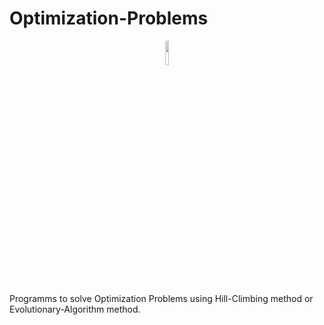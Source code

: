 # Optimization-Problems

<p align="center">
  <a href="https://skillicons.dev">
    <img style="width:10%; height:10%" src="https://skillicons.dev/icons?i=c" />
  </a>
</p>

Programms to solve Optimization Problems using Hill-Climbing method or Evolutionary-Algorithm method.
